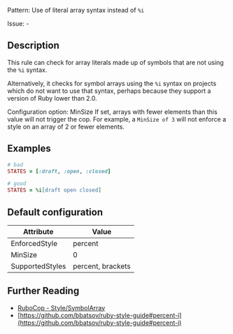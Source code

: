 Pattern: Use of literal array syntax instead of `%i`

Issue: -

## Description

This rule can check for array literals made up of symbols that are not
using the `%i` syntax.

Alternatively, it checks for symbol arrays using the `%i` syntax on
projects which do not want to use that syntax, perhaps because they
support a version of Ruby lower than 2.0.

Configuration option: MinSize
If set, arrays with fewer elements than this value will not trigger the
cop. For example, a `MinSize of 3` will not enforce a style on an array
of 2 or fewer elements.

## Examples

```ruby
# bad
STATES = [:draft, :open, :closed]

# good
STATES = %i[draft open closed]
```

## Default configuration

Attribute | Value
--- | ---
EnforcedStyle | percent
MinSize | 0
SupportedStyles | percent, brackets

## Further Reading

* [RuboCop - Style/SymbolArray](https://docs.rubocop.org/rubocop/cops_style.html#stylesymbolarray)
* [https://github.com/bbatsov/ruby-style-guide#percent-i](https://github.com/bbatsov/ruby-style-guide#percent-i)
